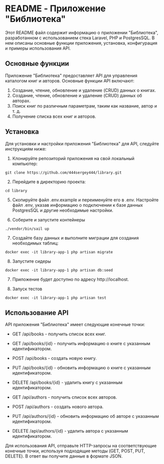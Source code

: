 # README - Приложение "Библиотека"

Этот README файл содержит информацию о приложении "Библиотека", разработанном с использованием стека Laravel, PHP и PostgresSQL. В нем описаны основные функции приложения, установка, конфигурация и примеры использования API.

## Основные функции

Приложение "Библиотека" предоставляет API для управления каталогом книг и авторов. Основные функции API включают:

1. Создание, чтение, обновление и удаление (CRUD) данных о книгах.
2. Создание, чтение, обновление и удаление (CRUD) данных об авторах.
3. Поиск книг по различным параметрам, таким как название, автор и т. д.
4. Получение списка всех книг и авторов.

## Установка

Для установки и настройки приложения "Библиотека" для API, следуйте инструкциям ниже:

1. Клонируйте репозиторий приложения на свой локальный компьютер:

````
git clone https://github.com/444sergey444/library.git
````

2. Перейдите в директорию проекта:

````
cd library
````

5. Скопируйте файл .env.example и переименуйте его в .env. Настройте файл .env, указав информацию о подключении к базе данных PostgresSQL и другие необходимые настройки.


6. Соберите и запустите контейнеры

```` 
./vendor/bin/sail up
````

7. Создайте базу данных и выполните миграции для создания необходимых таблиц:

````
docker exec -it library-app-1 php artisan migrate
````

8. Запустите сидеры

````
docker exec -it library-app-1 php artisan db:seed
````

7. Приложение будет доступно по адресу http://localhost.


8. Запуск тестов

````
docker exec -it library-app-1 php artisan test
````

## Использование API

API приложения "Библиотека" имеет следующие конечные точки:

- GET /api/books - получить список всех книг.
- GET /api/books/{id} - получить информацию о книге с указанным идентификатором.
- POST /api/books - создать новую книгу.
- PUT /api/books/{id} - обновить информацию о книге с указанным идентификатором.
- DELETE /api/books/{id} - удалить книгу с указанным идентификатором.

- GET /api/authors - получить список всех авторов.
- POST /api/authors - создать нового автора.
- PUT /api/authors/{id} - обновить информацию об авторе с указанным идентификатором.
- DELETE /api/authors/{id} - удалить автора с указанным идентификатором.

Для использования API, отправьте HTTP-запросы на соответствующие конечные точки, используя подходящие методы (GET, POST, PUT, DELETE). В ответ вы получите данные в формате JSON.
